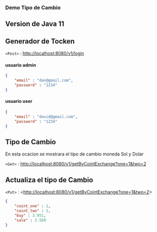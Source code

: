 ### Demo Tipo de Cambio
## Version de Java 11

## Generador de Tocken
`<Post>` : <http://localhost:8080/v1/login>

#### usuario admin
```json
{
    "email" : "dan@gmail.com",
    "password" : "1234"
}
```

#### usuario user
```json
{
    "email" : "david@gmail.com",
    "password" : "1234"
}
```

## Tipo de Cambio
En esta ocacion se mostrara el tipo de cambio moneda Sol y Dolar

`<Get>` : <http://localhost:8080/v1/getByCointExchange?one=1&two=2>


## Actualiza el tipo de Cambio

`<Put>` : <[http://localhost:8080/v1/getByCointExchange?one=1&two=2](http://localhost:8080/v1/updateByCointExchange)>

```json
{
    "coint_one" : 1,
    "coint_two" : 2,
    "buy" : 3.951,
    "sale" : 3.589
}
```


